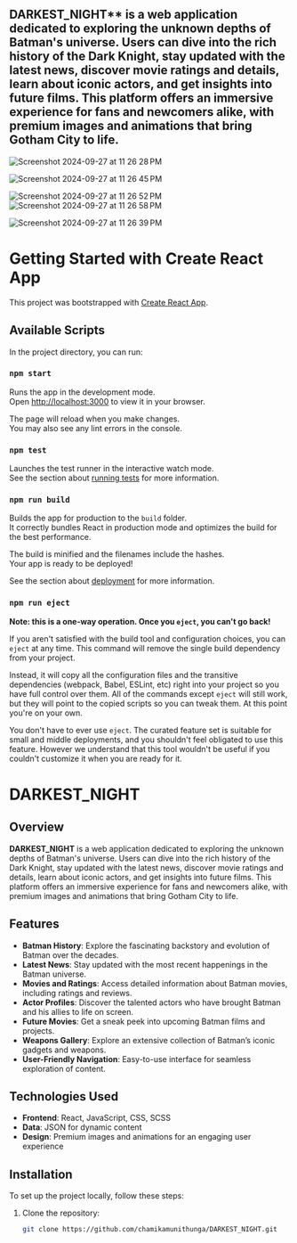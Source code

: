 DARKEST_NIGHT** is a web application dedicated to exploring the unknown depths of Batman's universe. Users can dive into the rich history of the Dark Knight, stay updated with the latest news, discover movie ratings and details, learn about iconic actors, and get insights into future films. This platform offers an immersive experience for fans and newcomers alike, with premium images and animations that bring Gotham City to life.
----------------------------------
![Screenshot 2024-09-27 at 11 26 28 PM](https://github.com/user-attachments/assets/e1cecdee-8e68-4452-977a-578b25532588)

![Screenshot 2024-09-27 at 11 26 45 PM](https://github.com/user-attachments/assets/591629ca-484a-44b7-b06b-b8ff9777883f)

![Screenshot 2024-09-27 at 11 26 52 PM](https://github.com/user-attachments/assets/c7e6fe4d-f08b-4647-9c51-6e5d32071bc2)
![Screenshot 2024-09-27 at 11 26 58 PM](https://github.com/user-attachments/assets/ccf59bcf-7702-4bb8-a601-2e2f818fd4fa)

![Screenshot 2024-09-27 at 11 26 39 PM](https://github.com/user-attachments/assets/28a4cea3-3d35-4549-9a84-54bf96cd918b)





# Getting Started with Create React App

This project was bootstrapped with [Create React App](https://github.com/facebook/create-react-app).

## Available Scripts

In the project directory, you can run:

### `npm start`

Runs the app in the development mode.\
Open [http://localhost:3000](http://localhost:3000) to view it in your browser.

The page will reload when you make changes.\
You may also see any lint errors in the console.

### `npm test`

Launches the test runner in the interactive watch mode.\
See the section about [running tests](https://facebook.github.io/create-react-app/docs/running-tests) for more information.

### `npm run build`

Builds the app for production to the `build` folder.\
It correctly bundles React in production mode and optimizes the build for the best performance.

The build is minified and the filenames include the hashes.\
Your app is ready to be deployed!

See the section about [deployment](https://facebook.github.io/create-react-app/docs/deployment) for more information.

### `npm run eject`

**Note: this is a one-way operation. Once you `eject`, you can't go back!**

If you aren't satisfied with the build tool and configuration choices, you can `eject` at any time. This command will remove the single build dependency from your project.

Instead, it will copy all the configuration files and the transitive dependencies (webpack, Babel, ESLint, etc) right into your project so you have full control over them. All of the commands except `eject` will still work, but they will point to the copied scripts so you can tweak them. At this point you're on your own.

You don't have to ever use `eject`. The curated feature set is suitable for small and middle deployments, and you shouldn't feel obligated to use this feature. However we understand that this tool wouldn't be useful if you couldn't customize it when you are ready for it.

# DARKEST_NIGHT

## Overview
**DARKEST_NIGHT** is a web application dedicated to exploring the unknown depths of Batman's universe. Users can dive into the rich history of the Dark Knight, stay updated with the latest news, discover movie ratings and details, learn about iconic actors, and get insights into future films. This platform offers an immersive experience for fans and newcomers alike, with premium images and animations that bring Gotham City to life.

## Features
- **Batman History**: Explore the fascinating backstory and evolution of Batman over the decades.
- **Latest News**: Stay updated with the most recent happenings in the Batman universe.
- **Movies and Ratings**: Access detailed information about Batman movies, including ratings and reviews.
- **Actor Profiles**: Discover the talented actors who have brought Batman and his allies to life on screen.
- **Future Movies**: Get a sneak peek into upcoming Batman films and projects.
- **Weapons Gallery**: Explore an extensive collection of Batman’s iconic gadgets and weapons.
- **User-Friendly Navigation**: Easy-to-use interface for seamless exploration of content.

## Technologies Used
- **Frontend**: React, JavaScript, CSS, SCSS
- **Data**: JSON for dynamic content
- **Design**: Premium images and animations for an engaging user experience

## Installation
To set up the project locally, follow these steps:

1. Clone the repository:
   ```bash
   git clone https://github.com/chamikamunithunga/DARKEST_NIGHT.git
